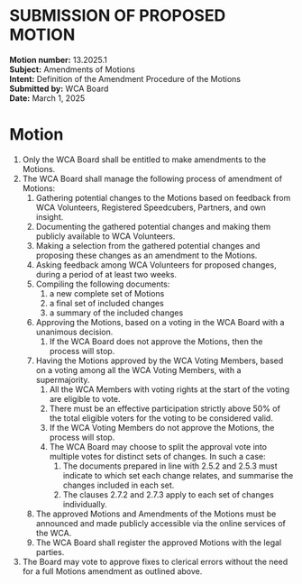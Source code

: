 # SUBMISSION OF PROPOSED MOTION

**Motion number:** 13.2025.1  
**Subject:** Amendments of Motions  
**Intent:** Definition of the Amendment Procedure of the Motions  
**Submitted by:** WCA Board  
**Date:** March 1, 2025

# Motion

1. Only the WCA Board shall be entitled to make amendments to the Motions.
2. The WCA Board shall manage the following process of amendment of Motions:
   1. Gathering potential changes to the Motions based on feedback from WCA Volunteers, Registered Speedcubers, Partners, and own insight.
   2. Documenting the gathered potential changes and making them publicly available to WCA Volunteers.
   3. Making a selection from the gathered potential changes and proposing these changes as an amendment to the Motions.
   4. Asking feedback among WCA Volunteers for proposed changes, during a period of at least two weeks.
   5. Compiling the following documents:
      1. a new complete set of Motions
      2. a final set of included changes
      3. a summary of the included changes
   6. Approving the Motions, based on a voting in the WCA Board with a unanimous decision.
      1. If the WCA Board does not approve the Motions, then the process will stop.
   7. Having the Motions approved by the WCA Voting Members, based on a voting among all the WCA Voting Members, with a supermajority.
      1. All the WCA Members with voting rights at the start of the voting are eligible to vote.
      2. There must be an effective participation strictly above 50% of the total eligible voters for the voting to be considered valid.
      3. If the WCA Voting Members do not approve the Motions, the process will stop.
      4. The WCA Board may choose to split the approval vote into multiple votes for distinct sets of changes. In such a case:
         1. The documents prepared in line with 2.5.2 and 2.5.3 must indicate to which set each change relates, and summarise the changes included in each set.
         2. The clauses 2.7.2 and 2.7.3 apply to each set of changes individually. 
   8. The approved Motions and Amendments of the Motions must be announced and made publicly accessible via the online services of the WCA.
   9. The WCA Board shall register the approved Motions with the legal parties.
3. The Board may vote to approve fixes to clerical errors without the need for a full Motions amendment as outlined above.
